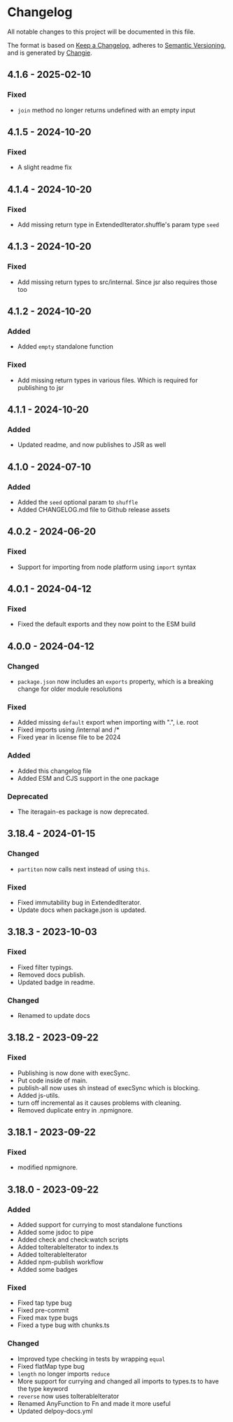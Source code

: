 # Changelog

All notable changes to this project will be documented in this file.

The format is based on [Keep a Changelog](https://keepachangelog.com/en/1.1.0/),
adheres to [Semantic Versioning](https://semver.org/spec/v2.0.0.html),
and is generated by [Changie](https://github.com/miniscruff/changie).

## 4.1.6 - 2025-02-10

### Fixed

- `join` method no longer returns undefined with an empty input

## 4.1.5 - 2024-10-20

### Fixed

- A slight readme fix

## 4.1.4 - 2024-10-20

### Fixed

- Add missing return type in ExtendedIterator.shuffle's param type `seed`

## 4.1.3 - 2024-10-20

### Fixed

- Add missing return types to src/internal. Since jsr also requires those too

## 4.1.2 - 2024-10-20

### Added

- Added `empty` standalone function

### Fixed

- Add missing return types in various files. Which is required for publishing to jsr

## 4.1.1 - 2024-10-20

### Added

- Updated readme, and now publishes to JSR as well

## 4.1.0 - 2024-07-10

### Added

- Added the `seed` optional param to `shuffle`
- Added CHANGELOG.md file to Github release assets

## 4.0.2 - 2024-06-20

### Fixed

- Support for importing from node platform using `import` syntax

## 4.0.1 - 2024-04-12

### Fixed

- Fixed the default exports and they now point to the ESM build

## 4.0.0 - 2024-04-12

### Changed

- `package.json` now includes an `exports` property, which is a breaking change for older module resolutions

### Fixed

- Added missing `default` export when importing with ".", i.e. root
- Fixed imports using /internal and /\*
- Fixed year in license file to be 2024

### Added

- Added this changelog file
- Added ESM and CJS support in the one package

### Deprecated

- The iteragain-es package is now deprecated.

## 3.18.4 - 2024-01-15

### Changed

- `partiton` now calls next instead of using `this`.

### Fixed

- Fixed immutability bug in ExtendedIterator.
- Update docs when package.json is updated.

## 3.18.3 - 2023-10-03

### Fixed

- Fixed filter typings.
- Removed docs publish.
- Updated badge in readme.

### Changed

- Renamed to update docs

## 3.18.2 - 2023-09-22

### Fixed

- Publishing is now done with execSync.
- Put code inside of main.
- publish-all now uses sh instead of execSync which is blocking.
- Added js-utils.
- turn off incremental as it causes problems with cleaning.
- Removed duplicate entry in .npmignore.

## 3.18.1 - 2023-09-22

### Fixed

- modified npmignore.

## 3.18.0 - 2023-09-22

### Added

- Added support for currying to most standalone functions
- Added some jsdoc to pipe
- Added check and check:watch scripts
- Added toIterableIterator to index.ts
- Added toIterableIterator
- Added npm-publish workflow
- Added some badges

### Fixed

- Fixed tap type bug
- Fixed pre-commit
- Fixed max type bugs
- Fixed a type bug with chunks.ts

### Changed

- Improved type checking in tests by wrapping `equal`
- Fixed flatMap type bug
- `length` no longer imports `reduce`
- More support for currying and changed all imports to types.ts to have the type keyword
- `reverse` now uses toIterableIterator
- Renamed AnyFunction to Fn and made it more useful
- Updated delpoy-docs.yml
